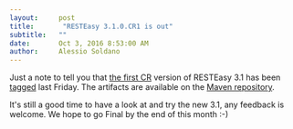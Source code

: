 ```yaml
---
layout:     post
title:       "RESTEasy 3.1.0.CR1 is out"
subtitle:   ""
date:       Oct 3, 2016 8:53:00 AM 
author:     Alessio Soldano
---
```



                    



                    




Just a note to tell you that [the first CR](https://issues.jboss.org/secure/ReleaseNote.jspa?version=12331470&amp;styleName=Text&amp;projectId=12310560) version of RESTEasy 3.1 has been [tagged](https://github.com/resteasy/Resteasy/tree/3.1.0.CR1) last Friday. The artifacts are available on the [Maven repository](http://repository.jboss.org/nexus/content/groups/public/org/jboss/resteasy/).

It&#39;s still a good time to have a look at and try the new 3.1, any feedback is welcome. We hope to go Final by the end of this month :-)




                    




                    

                    


                
